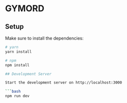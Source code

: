 # GYMORD

## Setup

Make sure to install the dependencies:

```bash
# yarn
yarn install

# npm
npm install

## Development Server

Start the development server on http://localhost:3000

```bash
npm run dev
```
